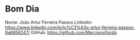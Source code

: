 
# Bom Dia

Nome: João Artur Ferreira Passos
Linkedin: https://www.linkedin.com/in/jo%C3%A3o-artur-ferreira-passos-8a8856247/
GitHub: https://github.com/MarcianoGordo

